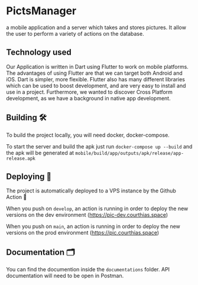 # PictsManager

a mobile application and a server which takes and stores pictures. It allow the user to perform a variety of actions on the database.

## Technology used

Our Application is written in Dart using Flutter to work on mobile platforms. The advantages of using Flutter are that we can target both Android and iOS. Dart is simpler, more flexible. Flutter also has many different libraries which can be used to boost development, and are very easy to install and use in a project. Furthermore, we wanted to discover Cross Platform development, as we have a background in native app development.

## Building 🛠

To build the project locally, you will need docker, docker-compose.

To start the server and build the apk just run `docker-compose up --build` and the apk will be generated at `mobile/build/app/outputs/apk/release/app-release.apk`

## Deploying 🛫

The project is automatically deployed to a VPS instance by the Github Action 🤖

When you push on `develop`, an action is running in order to deploy the new versions on the dev environment (https://pic-dev.courthias.space)

When you push on `main`, an action is running in order to deploy the new versions on the prod environment (https://pic.courthias.space)

## Documentation 🗂

You can find the documention inside the `documentations` folder. API documentation will need to be open in Postman.
